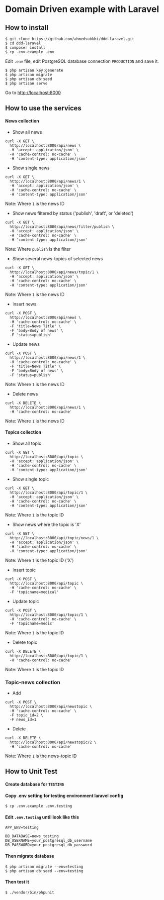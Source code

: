 # Domain Driven example with Laravel

## How to install
```
$ git clone https://github.com/ahmedsubkhi/ddd-laravel.git
$ cd ddd-laravel
$ composer install
$ cp .env.example .env
```
Edit `.env` file, edit PostgreSQL database connection `PRODUCTION` and save it.
```
$ php artisan key:generate
$ php artisan migrate
$ php artisan db:seed
$ php artisan serve
```
Go to [http://localhost:8000](http://localhost:8000)

## How to use the services

#### News collection

* Show all news
```
curl -X GET \
  http://localhost:8000/api/news \
  -H 'accept: application/json' \
  -H 'cache-control: no-cache' \
  -H 'content-type: application/json'
```

* Show single news
```
curl -X GET \
  http://localhost:8000/api/news/1 \
  -H 'accept: application/json' \
  -H 'cache-control: no-cache' \
  -H 'content-type: application/json'
```
Note: Where `1` is the news ID

* Show news filtered by status ('publish', 'draft', or 'deleted')
```
curl -X GET \
  http://localhost:8000/api/news/filter/publish \
  -H 'accept: application/json' \
  -H 'cache-control: no-cache' \
  -H 'content-type: application/json'
```
Note: Where `publish` is the filter

* Show several news-topics of selected news
```
curl -X GET \
  http://localhost:8000/api/news/topic/1 \
  -H 'accept: application/json' \
  -H 'cache-control: no-cache' \
  -H 'content-type: application/json'
```
Note: Where `1` is the news ID

* Insert news
```
curl -X POST \
  http://localhost:8000/api/news \
  -H 'cache-control: no-cache' \
  -F 'title=News Title' \
  -F 'body=Body of news' \
  -F 'status=publish'
```

* Update news
```
curl -X POST \
  http://localhost:8000/api/news/1 \
  -H 'cache-control: no-cache' \
  -F 'title=News Title' \
  -F 'body=Body of news' \
  -F 'status=publish'
```
Note: Where `1` is the news ID

* Delete news
```
curl -X DELETE \
  http://localhost:8000/api/news/1 \
  -H 'cache-control: no-cache'
```
Note: Where `1` is the news ID




#### Topics collection

* Show all topic
```
curl -X GET \
  http://localhost:8000/api/topic \
  -H 'accept: application/json' \
  -H 'cache-control: no-cache' \
  -H 'content-type: application/json'
```

* Show single topic
```
curl -X GET \
  http://localhost:8000/api/topic/1 \
  -H 'accept: application/json' \
  -H 'cache-control: no-cache' \
  -H 'content-type: application/json'
```
Note: Where `1` is the topic ID

* Show news where the topic is 'X'
```
curl -X GET \
  http://localhost:8000/api/topic/news/1 \
  -H 'accept: application/json' \
  -H 'cache-control: no-cache' \
  -H 'content-type: application/json'
```
Note: Where `1` is the topic ID ('X')

* Insert topic
```
curl -X POST \
  http://localhost:8000/api/topic \
  -H 'cache-control: no-cache' \
  -F 'topicname=medical'
```

* Update topic
```
curl -X POST \
  http://localhost:8000/api/topic/1 \
  -H 'cache-control: no-cache' \
  -F 'topicname=medic'
```
Note: Where `1` is the topic ID

* Delete topic
```
curl -X DELETE \
  http://localhost:8000/api/topic/1 \
  -H 'cache-control: no-cache'
```
Note: Where `1` is the topic ID



### Topic-news collection
* Add
```
curl -X POST \
  http://localhost:8000/api/newstopic \
  -H 'cache-control: no-cache' \
  -F topic_id=2 \
  -F news_id=1
```

* Delete
```
curl -X DELETE \
  http://localhost:8000/api/newstopic/2 \
  -H 'cache-control: no-cache'
```
Note: Where `1` is the news-topic ID


## How to Unit Test

#### Create database for `TESTING`

#### Copy .env setting for testing environment laravel config
```
$ cp .env.example .env.testing
```

#### Edit `.env.testing` until look like this

```
APP_ENV=testing

DB_DATABASE=news_testing
DB_USERNAME=your_postgresql_db_username
DB_PASSWORD=your_postgresql_db_password
```

#### Then migrate database
```
$ php artisan migrate --env=testing
$ php artisan db:seed --env=testing
```
#### Then test it
```
$ ./vendor/bin/phpunit
```


